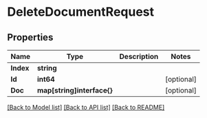 # DeleteDocumentRequest

## Properties

Name | Type | Description | Notes
------------ | ------------- | ------------- | -------------
**Index** | **string** |  | 
**Id** | **int64** |  | [optional] 
**Doc** | **map[string]interface{}** |  | [optional] 

[[Back to Model list]](../README.md#documentation-for-models) [[Back to API list]](../README.md#documentation-for-api-endpoints) [[Back to README]](../README.md)


